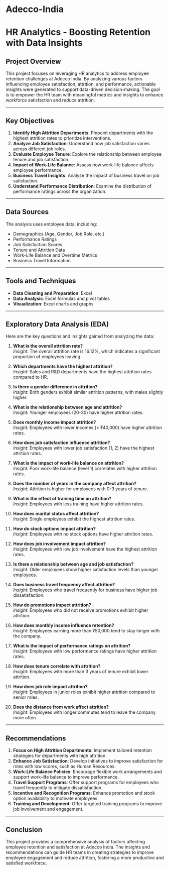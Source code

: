 # Adecco-India
# HR Analytics - Boosting Retention with Data Insights

## Project Overview
This project focuses on leveraging HR analytics to address employee retention challenges at Adecco India. By analyzing various factors influencing employee satisfaction, attrition, and performance, actionable insights were generated to support data-driven decision-making. The goal is to empower the HR team with meaningful metrics and insights to enhance workforce satisfaction and reduce attrition.

---

## Key Objectives
1. **Identify High Attrition Departments**: Pinpoint departments with the highest attrition rates to prioritize interventions.
2. **Analyze Job Satisfaction**: Understand how job satisfaction varies across different job roles.
3. **Evaluate Employee Tenure**: Explore the relationship between employee tenure and job satisfaction.
4. **Impact of Work-Life Balance**: Assess how work-life balance affects employee performance.
5. **Business Travel Insights**: Analyze the impact of business travel on job satisfaction.
6. **Understand Performance Distribution**: Examine the distribution of performance ratings across the organization.

---

## Data Sources
The analysis uses employee data, including:  
- Demographics (Age, Gender, Job Role, etc.)  
- Performance Ratings  
- Job Satisfaction Scores  
- Tenure and Attrition Data  
- Work-Life Balance and Overtime Metrics  
- Business Travel Information  

---

## Tools and Techniques
- **Data Cleaning and Preparation**: Excel  
- **Data Analysis**: Excel formulas and pivot tables  
- **Visualization**: Excel charts and graphs  

---

## Exploratory Data Analysis (EDA)
Here are the key questions and insights gained from analyzing the data:

1. **What is the overall attrition rate?**  
   *Insight*: The overall attrition rate is 16.12%, which indicates a significant proportion of employees leaving.

2. **Which departments have the highest attrition?**  
   *Insight*: Sales and R&D departments have the highest attrition rates compared to HR.

3. **Is there a gender difference in attrition?**  
   *Insight*: Both genders exhibit similar attrition patterns, with males slightly higher.

4. **What is the relationship between age and attrition?**  
   *Insight*: Younger employees (20-30) have higher attrition rates.

5. **Does monthly income impact attrition?**  
   *Insight*: Employees with lower incomes (< ₹40,000) have higher attrition rates.

6. **How does job satisfaction influence attrition?**  
   *Insight*: Employees with lower job satisfaction (1, 2) have the highest attrition rates.

7. **What is the impact of work-life balance on attrition?**  
   *Insight*: Poor work-life balance (level 1) correlates with higher attrition rates.

8. **Does the number of years in the company affect attrition?**  
   *Insight*: Attrition is higher for employees with 0-3 years of tenure.

9. **What is the effect of training time on attrition?**  
   *Insight*: Employees with less training have higher attrition rates.

10. **How does marital status affect attrition?**  
    *Insight*: Single employees exhibit the highest attrition rates.

11. **How do stock options impact attrition?**  
    *Insight*: Employees with no stock options have higher attrition rates.

12. **How does job involvement impact attrition?**  
    *Insight*: Employees with low job involvement have the highest attrition rates.

13. **Is there a relationship between age and job satisfaction?**  
    *Insight*: Older employees show higher satisfaction levels than younger employees.

14. **Does business travel frequency affect attrition?**  
    *Insight*: Employees who travel frequently for business have higher job dissatisfaction.

15. **How do promotions impact attrition?**  
    *Insight*: Employees who did not receive promotions exhibit higher attrition.

16. **How does monthly income influence retention?**  
    *Insight*: Employees earning more than ₹50,000 tend to stay longer with the company.

17. **What is the impact of performance ratings on attrition?**  
    *Insight*: Employees with low performance ratings have higher attrition rates.

18. **How does tenure correlate with attrition?**  
    *Insight*: Employees with more than 3 years of tenure exhibit lower attrition.

19. **How does job role impact attrition?**  
    *Insight*: Employees in junior roles exhibit higher attrition compared to senior roles.

20. **Does the distance from work affect attrition?**  
    *Insight*: Employees with longer commutes tend to leave the company more often.

---

## Recommendations
1. **Focus on High Attrition Departments**: Implement tailored retention strategies for departments with high attrition.  
2. **Enhance Job Satisfaction**: Develop initiatives to improve satisfaction for roles with low scores, such as Human Resources.  
3. **Work-Life Balance Policies**: Encourage flexible work arrangements and support work-life balance to improve performance.  
4. **Travel Support Programs**: Offer support programs for employees who travel frequently to mitigate dissatisfaction.  
5. **Incentive and Recognition Programs**: Enhance promotion and stock option availability to motivate employees.  
6. **Training and Development**: Offer targeted training programs to improve job involvement and engagement.

---

## Conclusion
This project provides a comprehensive analysis of factors affecting employee retention and satisfaction at Adecco India. The insights and recommendations can guide HR teams in creating strategies to improve employee engagement and reduce attrition, fostering a more productive and satisfied workforce.
